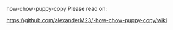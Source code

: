 how-chow-puppy-copy
Please read on: <p><a href="https://github.com/alexanderM23/-how-chow-puppy-copy/wiki">https://github.com/alexanderM23/-how-chow-puppy-copy/wiki</a></p>
